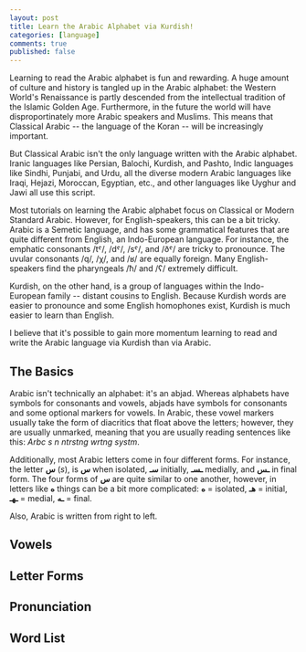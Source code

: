 ```yaml
---
layout: post
title: Learn the Arabic Alphabet via Kurdish!
categories: [language]
comments: true
published: false
---
```


Learning to read the Arabic alphabet is fun and rewarding. A huge amount of culture and history is tangled up in the Arabic alphabet: the Western World's Renaissance is partly descended from the intellectual tradition of the Islamic Golden Age. Furthermore, in the future the world will have disproportinately more Arabic speakers and Muslims. This means that Classical Arabic -- the language of the Koran -- will be increasingly important.

But Classical Arabic isn't the only language written with the Arabic alphabet. Iranic languages like Persian, Balochi, Kurdish, and Pashto, Indic languages like Sindhi, Punjabi, and Urdu, all the diverse modern Arabic languages like Iraqi, Hejazi, Moroccan, Egyptian, etc., and other languages like Uyghur and Jawi all use this script. 

Most tutorials on learning the Arabic alphabet focus on Classical or Modern Standard Arabic. However, for English-speakers, this can be a bit tricky. Arabic is a Semetic language, and has some grammatical features that are quite different from English, an Indo-European language. For instance, the emphatic consonants /tˤ/, /dˤ/, /sˤ/, and /ðˤ/ are tricky to pronounce. The uvular consonants /q/, /χ/, and /ʁ/ are equally foreign. Many English-speakers find the pharyngeals /ħ/ and /ʕ/ extremely difficult.

Kurdish, on the other hand, is a group of languages within the Indo-European family -- distant cousins to English. Because Kurdish words are easier to pronounce and some English homophones exist, Kurdish is much easier to learn than English.

I believe that it's possible to gain more momentum learning to read and write the Arabic language via Kurdish than via Arabic. 


## The Basics

Arabic isn't technically an alphabet: it's an abjad. Whereas alphabets have symbols for consonants and vowels, abjads have symbols for consonants and some optional markers for vowels. In Arabic, these vowel markers usually take the form of diacritics that float above the letters; however, they are usually unmarked, meaning that you are usually reading sentences like this: *Arbc s n ntrstng wrtng systm*.

Additionally, most Arabic letters come in four different forms. For instance, the letter **س** (*s*), is **س** when isolated, **سـ** initially, **ـسـ** medially, and **ـس** in final form. The four forms of **س** are quite similar to one another, however, in letters like **ه** things can be a bit more complicated: **ه** = isolated, **هـ** = initial, **ـهـ** = medial, **ـه** = final.

Also, Arabic is written from right to left. 

## Vowels

## Letter Forms

## Pronunciation

## Word List